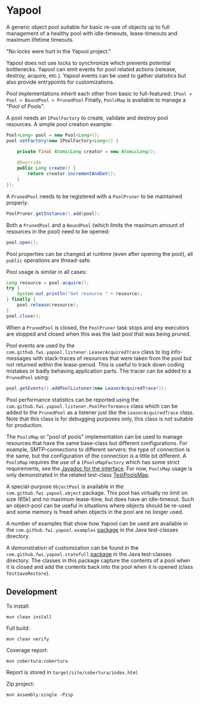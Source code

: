 # Yapool

A generic object pool suitable for basic re-use of objects 
up to full management of a healthy pool with idle-timeouts, lease-timeouts and maximum lifetime timeouts.

"No locks were hurt in the Yapool project."

Yapool does not use locks to synchronize which prevents potential bottlenecks.
Yapool can emit events for pool related actions (release, destroy, acquire, etc.).
Yapool events can be used to gather statistics but also provide entrypoints for customizations.

Pool implementations inherit each other from basic to full-featured: `IPool > Pool > BoundPool > PrunedPool`
Finally, `PoolsMap` is available to manage a "Pool of Pools".

A pool needs an `IPoolFactory` to create, validate and destroy pool resources.
A simple pool creation example:

```java
Pool<Long> pool = new Pool<Long>();
pool.setFactory(new IPoolFactory<Long>() {

	private final AtomicLong creator = new AtomicLong();
	
	@Override
	public Long create() {
		return creator.incrementAndGet();
	}
});
```

A `PrunedPool` needs to be registered with a `PoolPruner` to be maintained properly:

```java
PoolPruner.getInstance().add(pool);
```
		
Both a `PrunedPool` and a `BoundPool` (which limits the maximum amount of resources in the pool)
need to be opened:

```java
pool.open();  
```

Pool properties can be changed at runtime (even after opening the pool), all `public` operations are thread-safe.

Pool usage is similar in all cases:

```java
Long resource = pool.acquire();
try {
	System.out.println("Got resource " + resource);
} finally {
	pool.release(resource);
}
pool.close();
```

When a `PrunedPool`  is closed, the `PoolPruner` task stops 
and any executors are stopped and closed when this was the last pool that was being pruned.

Pool events are used by the `com.github.fwi.yapool.listener.LeaserAcquiredTrace` class to log info-messages
with stack-traces of resources that were taken from the pool but not returned within the lease-period.
This is useful to track down coding mistakes or badly behaving application parts.
The tracer can be added to a `PrunedPool` using:

```java
pool.getEvents().addPoolListener(new LeaserAcquiredTrace());
```

Pool performance statistics can be reported using the `com.github.fwi.yapool.listener.PoolPerformance` class
which can be added to the `PrunedPool` as a listener just like the `LeaserAcquiredTrace` class.
Note that this class is for debugging purposes only, this class is not suitable for production.

The `PoolsMap` or "pool of pools" implementation can be used to manage resources 
that have the same base-class but different configurations. For example, SMTP-connections to different servers:
the type of connection is the same, but the configuration of the connection is a little bit different.
A `PoolsMap` requires the use of a `IPoolsMapFactory` which has some strict requirements,
see the [Javadoc for the interface](./src/main/java/com/github/fwi/yapool/IPoolsMapFactory.java).
For now, `PoolsMap` usage is only demonstrated in the related test-class [TestPoolsMap](./src/test/java/com/github/fwi/yapool/TestPoolsMap.java). 

A special-purpose `ObjectPool` is available in the `com.github.fwi.yapool.object` package.
This pool has virtually no limit on size (65k) and no maximum lease-time, but does have an idle-timeout.
Such an object-pool can be useful in situations where objects should be re-used
and some memory is freed when objects in the pool are no longer used. 

A number of examples that show how Yapool can be used are available in the `com.github.fwi.yapool.examples` 
[package](./src/test/java/com/github/fwi/yapool/examples) in the Java test-classes directory.

A demonstration of customization can be found in the `com.github.fwi.yapool.statefull` 
[package](./src/test/java/com/github/fwi/yapool/statefull) in the Java test-classes directory.
The classes in this package capture the contents of a pool when it is closed 
and add the contents back into the pool when it is opened (class `TestSaveRestore`).  

## Development

To install:

	mvn clean install
	
Full build:

	mvn clean verify

Coverage report:

	mvn cobertura:cobertura

Report is stored in `target/site/cobertura/index.html`

Zip project:

	mvn assembly:single -Pzip

